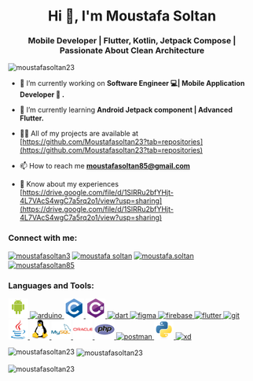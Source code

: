 <h1 align="center">Hi 👋, I'm Moustafa Soltan</h1>
<h3 align="center">Mobile Developer | Flutter, Kotlin, Jetpack Compose | Passionate About Clean Architecture</h3>

<p align="left"> <img src="https://komarev.com/ghpvc/?username=moustafasoltan23&label=Profile%20views&color=0e75b6&style=flat" alt="moustafasoltan23" /> </p>

- 🔭 I’m currently working on **Software Engineer 💻| Mobile Application Developer 📱 .**

- 🌱 I’m currently learning **Android Jetpack component | Advanced Flutter.**

- 👨‍💻 All of my projects are available at [https://github.com/Moustafasoltan23?tab=repositories](https://github.com/Moustafasoltan23?tab=repositories)

- 📫 How to reach me **moustafasoltan85@gmail.com**

- 📄 Know about my experiences [https://drive.google.com/file/d/1SlRRu2bfYHjt-4L7VAcS4wgC7a5rq2o1/view?usp=sharing](https://drive.google.com/file/d/1SlRRu2bfYHjt-4L7VAcS4wgC7a5rq2o1/view?usp=sharing)

<h3 align="left">Connect with me:</h3>
<p align="left">
<a href="https://twitter.com/moustafasoltan3" target="blank"><img align="center" src="https://raw.githubusercontent.com/rahuldkjain/github-profile-readme-generator/master/src/images/icons/Social/twitter.svg" alt="moustafasoltan3" height="30" width="40" /></a>
<a href="https://linkedin.com/in/moustafa soltan" target="blank"><img align="center" src="https://raw.githubusercontent.com/rahuldkjain/github-profile-readme-generator/master/src/images/icons/Social/linked-in-alt.svg" alt="moustafa soltan" height="30" width="40" /></a>
<a href="https://instagram.com/moustafa.soltan" target="blank"><img align="center" src="https://raw.githubusercontent.com/rahuldkjain/github-profile-readme-generator/master/src/images/icons/Social/instagram.svg" alt="moustafa.soltan" height="30" width="40" /></a>
<a href="https://www.leetcode.com/moustafasoltan85" target="blank"><img align="center" src="https://raw.githubusercontent.com/rahuldkjain/github-profile-readme-generator/master/src/images/icons/Social/leet-code.svg" alt="moustafasoltan85" height="30" width="40" /></a>
</p>

<h3 align="left">Languages and Tools:</h3>
<p align="left"> <a href="https://developer.android.com" target="_blank" rel="noreferrer"> <img src="https://raw.githubusercontent.com/devicons/devicon/master/icons/android/android-original-wordmark.svg" alt="android" width="40" height="40"/> </a> <a href="https://www.arduino.cc/" target="_blank" rel="noreferrer"> <img src="https://cdn.worldvectorlogo.com/logos/arduino-1.svg" alt="arduino" width="40" height="40"/> </a> <a href="https://www.cprogramming.com/" target="_blank" rel="noreferrer"> <img src="https://raw.githubusercontent.com/devicons/devicon/master/icons/c/c-original.svg" alt="c" width="40" height="40"/> </a> <a href="https://www.w3schools.com/cs/" target="_blank" rel="noreferrer"> <img src="https://raw.githubusercontent.com/devicons/devicon/master/icons/csharp/csharp-original.svg" alt="csharp" width="40" height="40"/> </a> <a href="https://dart.dev" target="_blank" rel="noreferrer"> <img src="https://www.vectorlogo.zone/logos/dartlang/dartlang-icon.svg" alt="dart" width="40" height="40"/> </a> <a href="https://www.figma.com/" target="_blank" rel="noreferrer"> <img src="https://www.vectorlogo.zone/logos/figma/figma-icon.svg" alt="figma" width="40" height="40"/> </a> <a href="https://firebase.google.com/" target="_blank" rel="noreferrer"> <img src="https://www.vectorlogo.zone/logos/firebase/firebase-icon.svg" alt="firebase" width="40" height="40"/> </a> <a href="https://flutter.dev" target="_blank" rel="noreferrer"> <img src="https://www.vectorlogo.zone/logos/flutterio/flutterio-icon.svg" alt="flutter" width="40" height="40"/> </a> <a href="https://git-scm.com/" target="_blank" rel="noreferrer"> <img src="https://www.vectorlogo.zone/logos/git-scm/git-scm-icon.svg" alt="git" width="40" height="40"/> </a> <a href="https://www.java.com" target="_blank" rel="noreferrer"> <img src="https://raw.githubusercontent.com/devicons/devicon/master/icons/java/java-original.svg" alt="java" width="40" height="40"/> </a> <a href="https://www.linux.org/" target="_blank" rel="noreferrer"> <img src="https://raw.githubusercontent.com/devicons/devicon/master/icons/linux/linux-original.svg" alt="linux" width="40" height="40"/> </a> <a href="https://www.mysql.com/" target="_blank" rel="noreferrer"> <img src="https://raw.githubusercontent.com/devicons/devicon/master/icons/mysql/mysql-original-wordmark.svg" alt="mysql" width="40" height="40"/> </a> <a href="https://www.oracle.com/" target="_blank" rel="noreferrer"> <img src="https://raw.githubusercontent.com/devicons/devicon/master/icons/oracle/oracle-original.svg" alt="oracle" width="40" height="40"/> </a> <a href="https://www.php.net" target="_blank" rel="noreferrer"> <img src="https://raw.githubusercontent.com/devicons/devicon/master/icons/php/php-original.svg" alt="php" width="40" height="40"/> </a> <a href="https://postman.com" target="_blank" rel="noreferrer"> <img src="https://www.vectorlogo.zone/logos/getpostman/getpostman-icon.svg" alt="postman" width="40" height="40"/> </a> <a href="https://www.python.org" target="_blank" rel="noreferrer"> <img src="https://raw.githubusercontent.com/devicons/devicon/master/icons/python/python-original.svg" alt="python" width="40" height="40"/> </a> <a href="https://www.adobe.com/products/xd.html" target="_blank" rel="noreferrer"> <img src="https://cdn.worldvectorlogo.com/logos/adobe-xd.svg" alt="xd" width="40" height="40"/> </a> </p>

<p><img align="left" src="https://github-readme-stats.vercel.app/api/top-langs?username=moustafasoltan23&show_icons=true&locale=en&layout=compact" alt="moustafasoltan23" /></p>

<p>&nbsp;<img align="center" src="https://github-readme-stats.vercel.app/api?username=moustafasoltan23&show_icons=true&locale=en" alt="moustafasoltan23" /></p>

<p><img align="center" src="https://github-readme-streak-stats.herokuapp.com/?user=moustafasoltan23&" alt="moustafasoltan23" /></p>

